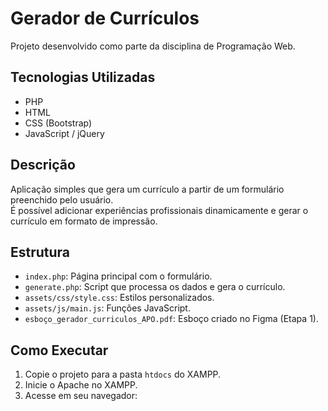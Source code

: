 # Gerador de Currículos

Projeto desenvolvido como parte da disciplina de Programação Web.

## Tecnologias Utilizadas
- PHP
- HTML
- CSS (Bootstrap)
- JavaScript / jQuery

## Descrição
Aplicação simples que gera um currículo a partir de um formulário preenchido pelo usuário.  
É possível adicionar experiências profissionais dinamicamente e gerar o currículo em formato de impressão.

## Estrutura
- `index.php`: Página principal com o formulário.
- `generate.php`: Script que processa os dados e gera o currículo.
- `assets/css/style.css`: Estilos personalizados.
- `assets/js/main.js`: Funções JavaScript.
- `esboço_gerador_curriculos_APO.pdf`: Esboço criado no Figma (Etapa 1).

## Como Executar
1. Copie o projeto para a pasta `htdocs` do XAMPP.
2. Inicie o Apache no XAMPP.
3. Acesse em seu navegador:

